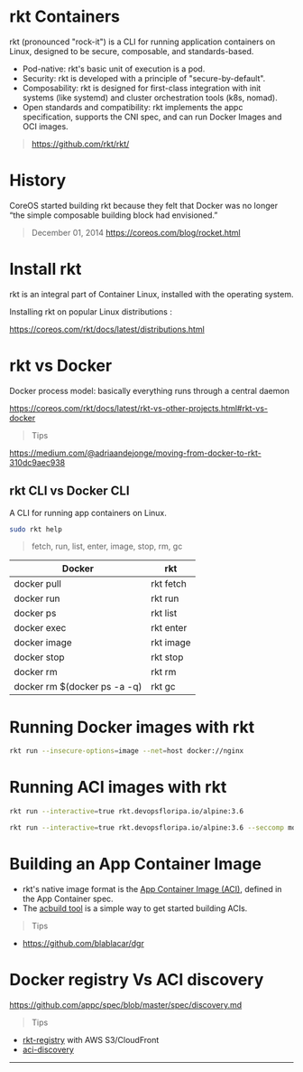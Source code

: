 # rkt Containers

rkt (pronounced "rock-it") is a CLI for running application containers on Linux, designed to be secure, composable, and standards-based.

* Pod-native: rkt's basic unit of execution is a pod.
* Security: rkt is developed with a principle of "secure-by-default".
* Composability: rkt is designed for first-class integration with init systems (like systemd) and cluster orchestration tools (k8s, nomad).
* Open standards and compatibility: rkt implements the appc specification, supports the CNI spec, and can run Docker Images and OCI images.

> https://github.com/rkt/rkt/

# History

CoreOS started building rkt because they felt that Docker was no longer “the simple composable building block had envisioned.”

> December 01, 2014
https://coreos.com/blog/rocket.html

# Install rkt

rkt is an integral part of Container Linux, installed with the operating system.

Installing rkt on popular Linux distributions :

https://coreos.com/rkt/docs/latest/distributions.html

# rkt vs Docker

Docker process model: basically everything runs through a central daemon

https://coreos.com/rkt/docs/latest/rkt-vs-other-projects.html#rkt-vs-docker

> Tips

https://medium.com/@adriaandejonge/moving-from-docker-to-rkt-310dc9aec938

## rkt CLI vs Docker CLI

A CLI for running app containers on Linux.

```sh
sudo rkt help
```
>  fetch, run, list, enter, image, stop, rm, gc

| Docker                       | rkt       |
|------------------------------|-----------|
| docker pull                  | rkt fetch |
| docker run                   | rkt run   |
| docker ps                    | rkt list  |
| docker exec                  | rkt enter |
| docker image                 | rkt image |
| docker stop                  | rkt stop  |
| docker rm                    | rkt rm    |
| docker rm $(docker ps -a -q) | rkt gc    |

# Running Docker images with rkt

```sh
rkt run --insecure-options=image --net=host docker://nginx
```

# Running ACI images with rkt

```sh
rkt run --interactive=true rkt.devopsfloripa.io/alpine:3.6
```

```sh
rkt run --interactive=true rkt.devopsfloripa.io/alpine:3.6 --seccomp mode=remove,errno=ENOTSUP,network-io
```

# Building an App Container Image

* rkt's native image format is the [App Container Image (ACI)][3], defined in the App Container spec.
* The [acbuild tool][4] is a simple way to get started building ACIs.

> Tips

* https://github.com/blablacar/dgr

# Docker registry Vs ACI discovery

https://github.com/appc/spec/blob/master/spec/discovery.md

> Tips

* [rkt-registry][1] with AWS S3/CloudFront
* [aci-discovery][2]

---

[1]:https://github.com/Luzifer/rkt-registry
[2]:https://github.com/coreos/aci-discovery
[3]:https://github.com/rkt/rkt/blob/master/Documentation/app-container.md
[4]:https://github.com/containers/build
